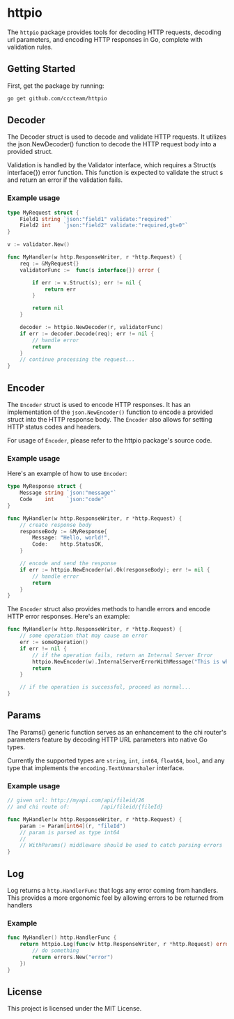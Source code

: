 # httpio

The `httpio` package provides tools for decoding HTTP requests, decoding url parameters, and encoding HTTP responses in Go, complete with validation rules.

## Getting Started

First, get the package by running:

```sh
go get github.com/cccteam/httpio
```

## Decoder

The Decoder struct is used to decode and validate HTTP requests. It utilizes the json.NewDecoder() function to decode the HTTP request body into a provided struct.

Validation is handled by the Validator interface, which requires a Struct(s interface{}) error function. This function is expected to validate the struct s and return an error if the validation fails.

### Example usage

```go
type MyRequest struct {
    Field1 string `json:"field1" validate:"required"`
    Field2 int    `json:"field2" validate:"required,gt=0"`
}

v := validator.New()

func MyHandler(w http.ResponseWriter, r *http.Request) {
    req := &MyRequest{}
    validatorFunc :=  func(s interface{}) error {

        if err := v.Struct(s); err != nil {
            return err
        }

        return nil
    }

    decoder := httpio.NewDecoder(r, validatorFunc)
    if err := decoder.Decode(req); err != nil {
        // handle error
        return
    }
    // continue processing the request...
}
```

## Encoder

The `Encoder` struct is used to encode HTTP responses. It has an implementation of the `json.NewEncoder()` function to encode a provided struct into the HTTP response body. The `Encoder` also allows for setting HTTP status codes and headers.

For usage of `Encoder`, please refer to the httpio package's source code.

### Example usage

Here's an example of how to use `Encoder`:

```go
type MyResponse struct {
    Message string `json:"message"`
    Code    int    `json:"code"`
}

func MyHandler(w http.ResponseWriter, r *http.Request) {
    // create response body
    responseBody := &MyResponse{
        Message: "Hello, world!",
        Code:    http.StatusOK,
    }

    // encode and send the response
    if err := httpio.NewEncoder(w).Ok(responseBody); err != nil {
        // handle error
        return
    }
}
```

The `Encoder` struct also provides methods to handle errors and encode HTTP error responses. Here's an example:

```go
func MyHandler(w http.ResponseWriter, r *http.Request) {
    // some operation that may cause an error
    err := someOperation()
    if err != nil {
        // if the operation fails, return an Internal Server Error
        httpio.NewEncoder(w).InternalServerErrorWithMessage("This is what is returned in the response message", err)
        return
    }

    // if the operation is successful, proceed as normal...
}
```

## Params

The Params() generic function serves as an enhancement to the chi router's parameters feature by decoding HTTP URL parameters into native Go types.

Currently the supported types are `string`, `int`, `int64`, `float64`, `bool`, and any type that implements the `encoding.TextUnmarshaler` interface.

### Example usage

```go
// given url: http://myapi.com/api/fileid/26
// and chi route of:          /api/fileid/{fileId}

func MyHandler(w http.ResponseWriter, r *http.Request) {
    param := Param[int64](r, "fileId")
    // param is parsed as type int64
    //
    // WithParams() middleware should be used to catch parsing errors
}
```

## Log

Log returns a `http.HandlerFunc` that logs any error coming from handlers. This provides a more ergonomic feel by allowing errors to be returned from handlers

### Example

```go
func MyHandler() http.HandlerFunc {
	return httpio.Log(func(w http.ResponseWriter, r *http.Request) error {
		// do something
		return errors.New("error")
	})
}
```

## License

This project is licensed under the MIT License.
